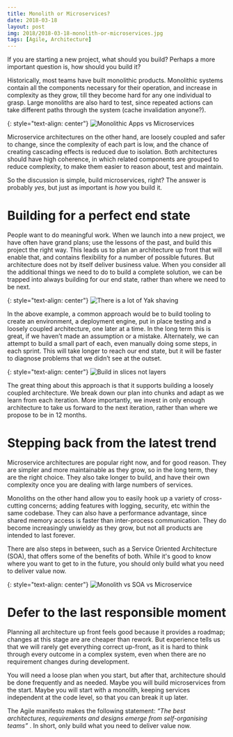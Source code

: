 ```yaml
---
title: Monolith or Microservices?
date: 2018-03-18
layout: post
img: 2018/2018-03-18-monolith-or-microservices.jpg
tags: [Agile, Architecture]
---
```


If you are starting a new project, what should you build? Perhaps a more important question is, how should you build it?

Historically, most teams have built monolithic products. Monolithic systems contain all the components necessary for their operation, and increase in complexity as they grow, till they become hard for any one individual to grasp. Large monoliths are also hard to test, since repeated actions can take different paths through the system (cache invalidation anyone?).

{: style="text-align: center"}
![Monolithic Apps vs Microservices]({{site.baseurl}}/assets/img/2018/2018-03-18-monolithic-vs-microservice.jpg)


Microservice architectures on the other hand, are loosely coupled and safer to change, since the complexity of each part is low, and the chance of creating cascading effects is reduced due to isolation. Both architectures should have high coherence, in which related components are grouped to reduce complexity, to make them easier to reason about, test and maintain.

So the discussion is simple, build microservices, right? The answer is probably *yes*, but just as important is *how* you build it.

# Building for a perfect end state
People want to do meaningful work. When we launch into a new project, we have often have grand plans; use the lessons of the past, and build this project the right way. This leads us to plan an architecture up front that will enable that, and contains flexibility for a number of possible futures. But architecture does not by itself deliver business value. When you consider all the additional things we need to do to build a complete solution, we can be trapped into always building for our end state, rather than where we need to be next.

{: style="text-align: center"}
![There is a lot of Yak shaving]({{site.baseurl}}/assets/img/2018/2018-03-18-there-is-a-lot-of-yak-shaving.jpg)

In the above example, a common approach would be to build tooling to create an environment, a deployment engine, put in place testing and a loosely coupled architecture, one later at a time. In the long term this is great, if we haven’t made an assumption or a mistake. Alternately, we can attempt to build a small part of each, even manually doing some steps, in each sprint. This will take longer to reach our end state, but it will be faster to diagnose problems that we didn’t see at the outset.

{: style="text-align: center"}
![Build in slices not layers]({{site.baseurl}}/assets/img/2018/2018-03-18-build-in-slices-not-layers.jpg)

The great thing about this approach is that it supports building a loosely coupled architecture. We break down our plan into chunks and adapt as we learn from each iteration. More importantly, we invest in only enough architecture to take us forward to the next iteration, rather than where we propose to be in 12 months.

# Stepping back from the latest trend
Microservice architectures are popular right now, and for good reason. They are simpler and more maintainable as they grow, so in the long term, they are the right choice. They also take longer to build, and have their own complexity once you are dealing with large numbers of services.

Monoliths on the other hand allow you to easily hook up a variety of cross-cutting concerns; adding features with logging, security, etc within the same codebase. They can also have a performance advantage, since shared memory access is faster than inter-process communication. They do become increasingly unwieldy as they grow, but not all products are intended to last forever.

There are also steps in between, such as a Service Oriented Architecture (SOA), that offers some of the benefits of both. While it's good to know where you want to get to in the future, you should only build what you need to deliver value now.

{: style="text-align: center"}
![Monolith vs SOA vs Microservice]({{site.baseurl}}/assets/img/2018/2018-03-18-monolith-soa-microservice.jpg)

# Defer to the last responsible moment
Planning all architecture up front feels good because it provides a roadmap; changes at this stage are are cheaper than rework. But experience tells us that we will rarely get everything correct up-front, as it is hard to think through every outcome in a complex system, even when there are no requirement changes during development.

You will need a loose plan when you start, but after that, architecture should be done frequently and as needed. Maybe you will build microservices from the start. Maybe you will start with a monolith, keeping services independent at the code level, so that you can break it up later.

The Agile manifesto makes the following statement: *“The best architectures, requirements and designs emerge from self-organising teams”* . In short, only build what you need to deliver value now.